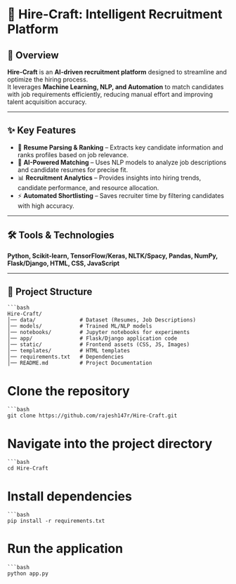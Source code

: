 # 🚀 Hire-Craft: Intelligent Recruitment Platform  

## 📌 Overview  
**Hire-Craft** is an **AI-driven recruitment platform** designed to streamline and optimize the hiring process.  
It leverages **Machine Learning, NLP, and Automation** to match candidates with job requirements efficiently, reducing manual effort and improving talent acquisition accuracy.  

---

## ✨ Key Features  
- 📂 **Resume Parsing & Ranking** – Extracts key candidate information and ranks profiles based on job relevance.  
- 🤖 **AI-Powered Matching** – Uses NLP models to analyze job descriptions and candidate resumes for precise fit.  
- 📊 **Recruitment Analytics** – Provides insights into hiring trends, candidate performance, and resource allocation.  
- ⚡ **Automated Shortlisting** – Saves recruiter time by filtering candidates with high accuracy.  

---

## 🛠️ Tools & Technologies  
**Python, Scikit-learn, TensorFlow/Keras, NLTK/Spacy, Pandas, NumPy, Flask/Django, HTML, CSS, JavaScript**  

---

## 📂 Project Structure  
    ```bash
    Hire-Craft/
    │── data/              # Dataset (Resumes, Job Descriptions)
    │── models/            # Trained ML/NLP models
    │── notebooks/         # Jupyter notebooks for experiments
    │── app/               # Flask/Django application code
    │── static/            # Frontend assets (CSS, JS, Images)
    │── templates/         # HTML templates
    │── requirements.txt   # Dependencies
    │── README.md          # Project Documentation
# Clone the repository
    ```bash
    git clone https://github.com/rajesh147r/Hire-Craft.git

# Navigate into the project directory
    ```bash
    cd Hire-Craft
# Install dependencies
    ```bash
    pip install -r requirements.txt

# Run the application
    ```bash
    python app.py
